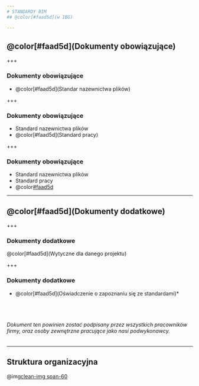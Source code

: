 ```yaml
---
# STANDARDY BIM
## @color[#faad5d](w IBG)

---
```

##  @color[#faad5d](Dokumenty obowiązujące)

+++
### Dokumenty obowiązujące
- @color[#faad5d](Standar nazewnictwa plików)

+++
### Dokumenty obowiązujące
- Standard nazewnictwa plików
- @color[#faad5d](Standard pracy)

+++
### Dokumenty obowiązujące
- Standard nazewnictwa plików
- Standard pracy
- @color[#faad5d](Notatki)

---
## @color[#faad5d](Dokumenty dodatkowe)

+++

### Dokumenty dodatkowe
@color[#faad5d](Wytyczne dla danego projektu)

+++

### Dokumenty dodatkowe
- @color[#faad5d](Oświadczenie o zapoznaniu się ze standardami)*
<br>
<br>
<h6>Dokument ten powinien zostać podpisany przez wszystkich pracowników firmy, oraz osoby zewnętrzne pracujące jako nasi podwykonawcy.</h6>

---
## Struktura organizacyjna
@img[clean-img span-60](img/StrukturaOrganizacyjna.png)
